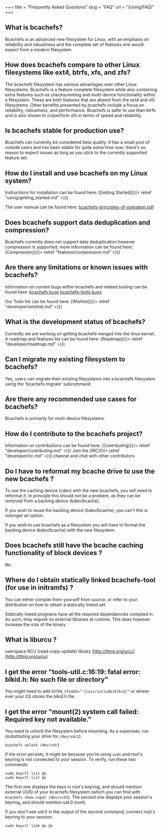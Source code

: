 +++
title = "Frequently Asked Questions"
slug = "FAQ"
url = "/Using/FAQ/"
+++

## What is bcachefs?

Bcachefs is an advanced new filesystem for Linux, with an emphasis on reliability and robustness and the complete set of features one would expect from a modern filesystem.

## How does bcachefs compare to other Linux filesystems like ext4, btrfs, xfs, and zfs?

The bcachefs filesystem has various advantages over other Linux filesystems.
Bcachefs is a feature complete filesystem while also containing extra features such as checksumming and multi-device functionality within a filesystem. These are both features that are absent from the ext4 and xfs filesystems. Other benefits presented by bcachefs include a focus on reliability, robustness, and performance. Bcachefs is safer to use than btrfs and is also shown to outperform zfs in terms of speed and reliability.

## Is bcachefs stable for production use?

Bcachefs can currently be considered beta quality. It has a small pool of outside users and has been stable for quite some time now; there's no reason to expect issues as long as you stick to the currently supported feature set.

## How do I install and use bcachefs on my Linux system?

Instructions for installation can be found here: [Getting Started]({{< relref "using/getting_started.md" >}}).  

The user manual can be found here: [bcachefs-principles-of-operation.pdf](/bcachefs-principles-of-operation.pdf)

## Does bcachefs support data deduplication and compression?

Bcachefs currently does not support data deduplication however compression is supported, more information can be found here: [Compression]({{< relref "features/compression.md" >}})

## Are there any limitations or known issues with bcachefs?

Information on current bugs within bcachefs and related tooling can be found here:
[bcachefs bugs](https://github.com/koverstreet/bcachefs/issues)
[bcachefs-tools bugs](https://github.com/koverstreet/bcachefs-tools/issues)

Our Todo list can be found here: [Wishlist]({{< relref "developer/wishlist.md" >}})

## What is the development status of bcachefs?

Currently we are working on getting bcachefs merged into the linux kernel. A roadmap and features list can be found here: [Roadmap]({{< relref "developer/roadmap.md" >}})

## Can I migrate my existing filesystem to bcachefs?

Yes, users can migrate their existing filesystems into a bcachefs filesystem using the 'bcachefs migrate' subcommand

## Are there any recommended use cases for bcachefs?

Bcachefs is primarily for multi-device filesystems.

## How do I contribute to the bcachefs project?

Information on contributions can be found here: [Contributing]({{< relref "developer/contributing.md" >}})
Join the [IRC]({{< relref "developer/irc.md" >}}) channel and chat with other contributors

## Do I have to reformat my bcache drive to use the new bcachefs ?

To use the caching device (cdev) with the new bcachefs, you will need to reformat it. In principle this should not be a problem, as they can be removed from a backing device (bdev/bcache).

If you wish to reuse the backing device (bdev/bcache), you can't this is nolonger an option.

If you wish to use bcachefs as a filesystem you will have to format the backing device (bdev/bcache) with the new filesystem.

## Does bcachefs still have the bcache caching functionality of block devices ?

No.

## Where do I obtain statically linked bcachefs-tool (for use in initramfs) ?

You can either compile them yourself from source, or refer to your
distribution on how to obtain a statically linked set.

Statically linked programs have all the required dependencies compiled in. As
such, they require no external libraries at runtime. This does however
increase the size of the binary.

## What is liburcu ?

userspace RCU (read-copy-update) library
[http://lttng.org/urcu](http://lttng.org/urcu)

## I get the error "tools-util.c:16:19: fatal error: blkid.h: No such file or directory"

You might need to add `EXTRA_CFLAGS="-l/usr/include/blkid/"`
or where-ever your OS stores the blkid.h file.

## I get the error "mount(2) system call failed: Required key not available."

You need to unlock the filesystem before mounting. As a superuser, run
(substituting your drive for `/dev/sdc1`):

```shell
bcachefs unlock /dev/sdc1
```

If the error persists, it might be because you're using `sudo` and root's
keyring is not connected to your session. To verify, run these two commands:

```shell
sudo keyctl list @u
sudo keyctl list @s
```

The first one displays the keys in root's keyring, and should mention external
UUID of your bcachefs filesystem (which you can find with `bcachefs show-super
/dev/scd1`). The second one displays your session's keyring, and should mention
uid.0 (root).

If you don't see uid.0 in the output of the second command, connect root's
keyring to your session:

```shell
sudo keyctl link @u @s
```
